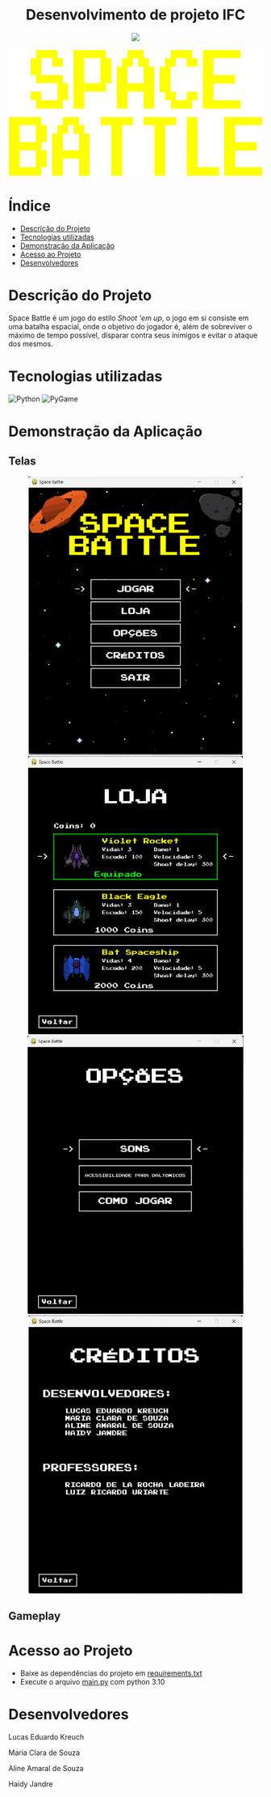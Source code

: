 <h1 align="center">Desenvolvimento de projeto IFC</h1>

<p align="center">
  <img src="http://img.shields.io/static/v1?label=STATUS&message=FINALIZADO&color=GREEN&style=for-the-badge"/>
</p>

<p align="center">
  <img src="/assets/images/default/logo.png" alt="Logo Space Battle" height="250"/>
</p>

# Índice 

* [Descrição do Projeto](#descrição-do-projeto)
* [Tecnologias utilizadas](#tecnologias-utilizadas)
* [Demonstração da Aplicação](#demonstração-da-aplicação)
* [Acesso ao Projeto](#acesso-ao-projeto)
* [Desenvolvedores](#desenvolvedores)


# Descrição do Projeto

Space Battle é um jogo do estilo <i>Shoot 'em up</i>, o jogo em si consiste em uma batalha espacial, onde o objetivo do jogador é, além de sobreviver o máximo de tempo possível, disparar contra seus inimigos e evitar o ataque dos mesmos.

# Tecnologias utilizadas

![Python](https://img.shields.io/badge/Python-3.10-brightgreen)
![PyGame](https://img.shields.io/badge/PyGame-2.1.2-brightgreen)

# Demonstração da Aplicação

## Telas
<div align="center">
  <img src="/assets/readme-images/main-menu.png" alt="Menu principal" height="550">
  <img src="/assets/readme-images/loja.png" alt="Loja" height="550">
  <img src="/assets/readme-images/opcoes.png" alt="Opções" height="550">
  <img src="/assets/readme-images/creditos.png" alt="Créditos" height="550">
</div>

## Gameplay

# Acesso ao Projeto

* Baixe as dependências do projeto em [requirements.txt](requirements.txt)
* Execute o arquivo [main.py](main.py) com python 3.10
  
# Desenvolvedores

<p>Lucas Eduardo Kreuch</p>
<p>Maria Clara de Souza</p>
<p>Aline Amaral de Souza</p>
<p>Haidy Jandre</p>
